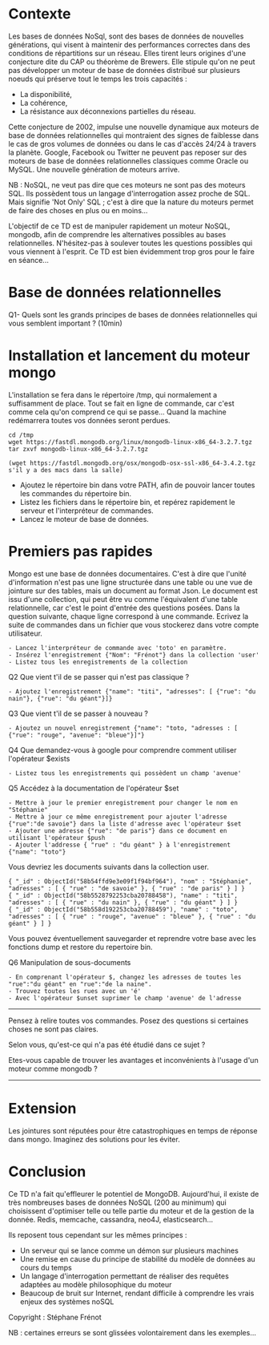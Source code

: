 # Contexte
Les bases de données NoSql, sont des bases de données de nouvelles générations, qui visent à maintenir des performances correctes dans des conditions de répartitions sur un réseau. Elles tirent leurs origines d'une conjecture dite du CAP ou théorème de Brewers. Elle stipule qu'on ne peut pas développer un moteur de base de données distribué sur plusieurs noeuds qui préserve tout le temps les trois capacités :
- La disponibilité,
- La cohérence,
- La résistance aux déconnexions partielles du réseau.

Cette conjecture de 2002, impulse une nouvelle dynamique aux moteurs de base de données relationnelles qui montraient des signes de faiblesse dans le cas de gros volumes de données ou dans le cas d'accès 24/24 à travers la planète. Google, Facebook ou Twitter ne peuvent pas reposer sur des moteurs de base de données relationnelles classiques comme Oracle ou MySQL. Une nouvelle génération de moteurs arrive.

NB : NoSQL, ne veut pas dire que ces moteurs ne sont pas des moteurs SQL. Ils possèdent tous un langage d'interrogation assez proche de SQL. Mais signifie 'Not Only' SQL ; c'est à dire que la nature du moteurs permet de faire des choses en plus ou en moins...

L'objectif de ce TD est de manipuler rapidement un moteur NoSQL, mongodb, afin de comprendre les alternatives possibles au bases relationnelles. N'hésitez-pas à soulever toutes les questions possibles qui vous viennent à l'esprit. Ce TD est bien évidemment trop gros pour le faire en séance...

# Base de données relationnelles
Q1- Quels sont les grands principes de bases de données relationnelles qui vous semblent important ? (10min)

# Installation et lancement du moteur mongo
L'installation se fera dans le répertoire /tmp, qui normalement a suffisamment de place. Tout se fait en ligne de commande, car c'est comme cela qu'on comprend ce qui se passe...
Quand la machine redémarrera toutes vos données seront perdues.

    cd /tmp
    wget https://fastdl.mongodb.org/linux/mongodb-linux-x86_64-3.2.7.tgz  
    tar zxvf mongodb-linux-x86_64-3.2.7.tgz

    (wget https://fastdl.mongodb.org/osx/mongodb-osx-ssl-x86_64-3.4.2.tgz s'il y a des macs dans la salle)

- Ajoutez le répertoire bin dans votre PATH, afin de pouvoir lancer toutes les commandes du répertoire bin.
- Listez les fichiers dans le répertoire bin, et repérez rapidement le serveur et l'interpréteur de commandes.
- Lancez le moteur de base de données.

# Premiers pas rapides
Mongo est une base de données documentaires. C'est à dire que l'unité d'information n'est pas une ligne structurée dans une table ou une vue de jointure sur des tables, mais un document au format Json. Le document est issu d'une collection, qui peut être vu comme l'équivalent d'une table relationnelle, car c'est le point d'entrée des questions posées.
Dans la question suivante, chaque ligne correspond à une commande.
Ecrivez la suite de commandes dans un fichier que vous stockerez dans votre compte utilisateur.

    - Lancez l'interpréteur de commande avec 'toto' en paramètre.
    - Insérez l'enregistrement {"Nom": "Frénot"} dans la collection 'user'
    - Listez tous les enregistrements de la collection

Q2 Que vient t'il de se passer qui n'est pas classique ?

    - Ajoutez l'enregistrement {"name": "titi", "adresses": [ {"rue": "du nain"}, {"rue": "du géant"}]}

Q3 Que vient t'il de se passer à nouveau ?

    - Ajoutez un nouvel enregistrement {"name": "toto, "adresses : [ {"rue": "rouge", "avenue": "bleue"}]"}

Q4 Que demandez-vous à google pour comprendre comment utiliser l'opérateur $exists

    - Listez tous les enregistrements qui possèdent un champ 'avenue'

Q5 Accédez à la documentation de l'opérateur $set

    - Mettre à jour le premier enregistrement pour changer le nom en "Stéphanie"
    - Mettre à jour ce même enregistrement pour ajouter l'adresse {"rue":"de savoie"} dans la liste d'adresse avec l'opérateur $set
    - Ajouter une adresse {"rue": "de paris"} dans ce document en utilisant l'opérateur $push
    - Ajouter l'addresse { "rue" : "du géant" } à l'enregistrement {"name": "toto"}

Vous devriez les documents suivants dans la collection user.

    { "_id" : ObjectId("58b54ffd9e3e09f1f94bf964"), "nom" : "Stéphanie", "adresses" : [ { "rue" : "de savoie" }, { "rue" : "de paris" } ] }
    { "_id" : ObjectId("58b5528792253cba20788458"), "name" : "titi", "adresses" : [ { "rue" : "du nain" }, { "rue" : "du géant" } ] }
    { "_id" : ObjectId("58b558d192253cba20788459"), "name" : "toto", "adresses" : [ { "rue" : "rouge", "avenue" : "bleue" }, { "rue" : "du géant" } ] }

Vous pouvez éventuellement sauvegarder et reprendre votre base avec les fonctions dump et restore du repertoire bin.

Q6 Manipulation de sous-documents
    
    - En comprenant l'opérateur $, changez les adresses de toutes les "rue":"du géant" en "rue":"de la naine".
    - Trouvez toutes les rues avec un 'é'
    - Avec l'opérateur $unset suprimer le champ 'avenue' de l'adresse


********
Pensez à relire toutes vos commandes. Posez des questions si certaines choses ne sont pas claires.

Selon vous, qu'est-ce qui n'a pas été étudié dans ce sujet ?

Etes-vous capable de trouver les avantages et inconvénients à l'usage d'un moteur comme mongodb ?
********

# Extension
Les jointures sont réputées pour être catastrophiques en temps de réponse dans mongo. Imaginez des solutions pour les éviter.

# Conclusion
Ce TD n'a fait qu'effleurer le potentiel de MongoDB. Aujourd'hui, il existe de très nombreuses bases de données NoSQL (200 au minimum) qui choisissent d'optimiser telle ou telle partie du moteur et de la gestion de la donnée. Redis, memcache, cassandra, neo4J, elasticsearch...

Ils reposent tous cependant sur les mêmes principes :
  - Un serveur qui se lance comme un démon sur plusieurs machines
  - Une remise en cause du principe de stabilité du modèle de données au cours du temps
  - Un langage d'interrogation permettant de réaliser des requêtes adaptées au modèle philosophique du moteur
  - Beaucoup de bruit sur Internet, rendant difficile à comprendre les vrais enjeux des systèmes noSQL

Copyright : Stéphane Frénot

NB : certaines erreurs se sont glissées volontairement dans les exemples...
